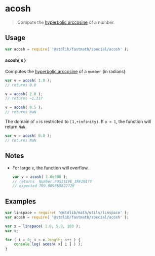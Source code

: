 # acosh

> Compute the [hyperbolic arccosine][hyperbolic-arccosine] of a number.


<section class="usage">

## Usage

``` javascript
var acosh = require( '@stdlib/fastmath/special/acosh' );
```

#### acosh( x )

Computes the [hyperbolic arccosine][hyperbolic-arccosine] of a `number` (in radians).

``` javascript
var v = acosh( 1.0 );
// returns 0.0

v = acosh( 2.0 );
// returns ~1.317

v = acosh( 0.5 );
// returns NaN
```

The domain of `x` is restricted to `[1,+infinity)`. If `x < 1`, the function will return `NaN`.

``` javascript
var v = acosh( 0.0 );
// returns NaN
```

</section>

<!-- /.usage -->


<section class="notes">

## Notes

* For large `x`, the function will overflow.

  ``` javascript
  var v = acosh( 1.0e308 );
  // returns  Number.POSITIVE_INFINITY
  // expected 709.889355822726
  ```

</section>

<!-- /.notes -->


<section class="examples">

## Examples

``` javascript
var linspace = require( '@stdlib/math/utils/linspace' );
var acosh = require( '@stdlib/fastmath/special/acosh' );

var x = linspace( 1.0, 5.0, 103 );
var i;

for ( i = 0; i < x.length; i++ ) {
    console.log( acosh( x[ i ] ) );
}
```

</section>

<!-- /.examples -->


<section class="links">

[hyperbolic-arccosine]: https://en.wikipedia.org/wiki/Inverse_hyperbolic_function

</section>

<!-- /.links -->
